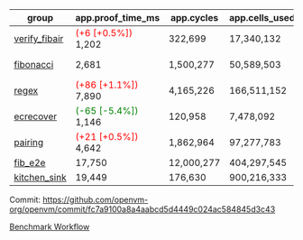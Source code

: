| group | app.proof_time_ms | app.cycles | app.cells_used | leaf.proof_time_ms | leaf.cycles | leaf.cells_used |
| -- | -- | -- | -- | -- | -- | -- |
| [verify_fibair](https://github.com/openvm-org/openvm/blob/benchmark-results/benchmarks-pr/1731/verify_fibair-fc7a9100a8a4aabcd5d4449c024ac584845d3c43.md) |<span style='color: red'>(+6 [+0.5%])</span> 1,202 |  322,699 |  17,340,132 |- | - | - |
| [fibonacci](https://github.com/openvm-org/openvm/blob/benchmark-results/benchmarks-pr/1731/fibonacci-fc7a9100a8a4aabcd5d4449c024ac584845d3c43.md) | 2,681 |  1,500,277 |  50,589,503 |<span style='color: red'>(+34 [+0.9%])</span> 3,643 |  1,248,076 |  69,834,414 |
| [regex](https://github.com/openvm-org/openvm/blob/benchmark-results/benchmarks-pr/1731/regex-fc7a9100a8a4aabcd5d4449c024ac584845d3c43.md) |<span style='color: red'>(+86 [+1.1%])</span> 7,890 |  4,165,226 |  166,511,152 | 14,031 |  3,951,534 |  303,656,650 |
| [ecrecover](https://github.com/openvm-org/openvm/blob/benchmark-results/benchmarks-pr/1731/ecrecover-fc7a9100a8a4aabcd5d4449c024ac584845d3c43.md) |<span style='color: green'>(-65 [-5.4%])</span> 1,146 |  120,958 |  7,478,092 |<span style='color: green'>(-62 [-0.5%])</span> 11,608 |  3,012,600 |  245,013,543 |
| [pairing](https://github.com/openvm-org/openvm/blob/benchmark-results/benchmarks-pr/1731/pairing-fc7a9100a8a4aabcd5d4449c024ac584845d3c43.md) |<span style='color: red'>(+21 [+0.5%])</span> 4,642 |  1,862,964 |  97,277,783 |<span style='color: red'>(+12 [+0.1%])</span> 9,099 |  2,574,479 |  205,524,734 |
| [fib_e2e](https://github.com/openvm-org/openvm/blob/benchmark-results/benchmarks-pr/1731/fib_e2e-fc7a9100a8a4aabcd5d4449c024ac584845d3c43.md) | 17,750 |  12,000,277 |  404,297,545 | 19,820 |  7,596,472 |  428,972,356 |
| [kitchen_sink](https://github.com/openvm-org/openvm/blob/benchmark-results/benchmarks-pr/1731/kitchen_sink-fc7a9100a8a4aabcd5d4449c024ac584845d3c43.md) | 19,449 |  176,630 |  900,216,333 | 35,769 |  10,265,572 |  910,413,487 |


Commit: https://github.com/openvm-org/openvm/commit/fc7a9100a8a4aabcd5d4449c024ac584845d3c43

[Benchmark Workflow](https://github.com/openvm-org/openvm/actions/runs/15656036565)
